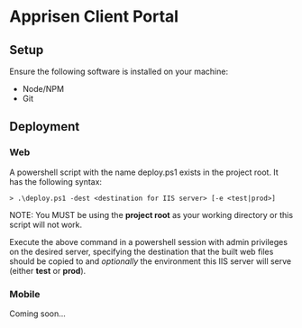 # Apprisen Client Portal #

## Setup ##
Ensure the following software is installed on your machine:

- Node/NPM
- Git

## Deployment ##
### Web ###
A powershell script with the name deploy.ps1 exists in the project root.
It has the following syntax:
```aidl
> .\deploy.ps1 -dest <destination for IIS server> [-e <test|prod>]
```

NOTE: You MUST be using the **project root** as your working directory or this script will not work.

Execute the above command in a powershell session with admin privileges on the desired server, specifying
the destination that the built web files should be copied to and *optionally*
the environment this IIS server will serve (either **test** or **prod**).

### Mobile ###
Coming soon...
